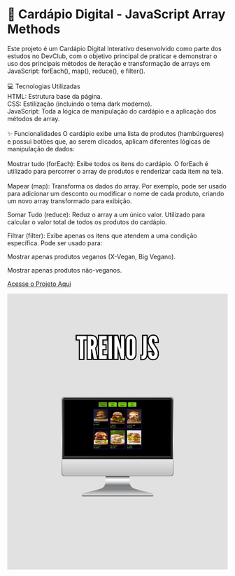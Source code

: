 <h1>🍔 Cardápio Digital - JavaScript Array Methods</h1>
Este projeto é um Cardápio Digital Interativo desenvolvido como parte dos estudos no DevClub, com o objetivo principal de praticar e demonstrar o uso dos principais métodos de iteração e transformação de arrays em JavaScript: forEach(), map(), reduce(), e filter().
<br>
<br>
💻 Tecnologias Utilizadas <br>
HTML: Estrutura base da página.<br>
CSS: Estilização (incluindo o tema dark moderno).<br>
JavaScript: Toda a lógica de manipulação do cardápio e a aplicação dos métodos de array.<br>
<br>
✨ Funcionalidades
O cardápio exibe uma lista de produtos (hambúrgueres) e possui botões que, ao serem clicados, aplicam diferentes lógicas de manipulação de dados:<br>
<br>
Mostrar tudo (forEach): Exibe todos os itens do cardápio. O forEach é utilizado para percorrer o array de produtos e renderizar cada item na tela.<br>
<br>
Mapear (map): Transforma os dados do array. Por exemplo, pode ser usado para adicionar um desconto ou modificar o nome de cada produto, criando um novo array transformado para exibição.

Somar Tudo (reduce): Reduz o array a um único valor. Utilizado para calcular o valor total de todos os produtos do cardápio.

Filtrar (filter): Exibe apenas os itens que atendem a uma condição específica. Pode ser usado para:

Mostrar apenas produtos veganos (X-Vegan, Big Vegano).

Mostrar apenas produtos não-veganos.

<a href="https://renansiebert7.github.io/projeto-js/">Acesse o Projeto Aqui</a>

<img src="https://github.com/renansiebert7/projeto-js/blob/master/assets/DESIGN%20READ.ME%20GIT%20HUB%20PROJETO%20FINAL%20JS.png?raw=true">

